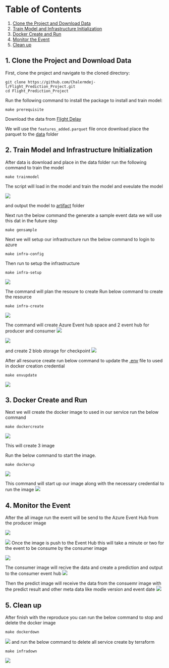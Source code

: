 
# Table of Contents

1. [Clone the Project and Download Data](#1-clone-the-project-and-download-data)
2. [Train Model and Infrastructure Initialization](#2-train-model-and-infrastructure-initialization)
3. [Docker Create and Run](#3-docker-create-and-run)
4. [Monitor the Event](#4-monitor-the-event)
5. [Clean up](#5-clean-up)

## 1. Clone the Project and Download Data

First, clone the project and navigate to the cloned directory:

```
git clone https://github.com/Chalermdej-l/Flight_Prediction_Project.git
cd Flight_Prediction_Project
```
Run the following command to install the package to install and train model:

```
make prerequisite
```

Download the data from [Flight Delay](https://www.kaggle.com/datasets/arvindnagaonkar/flight-delay)

We will use the `features_added.parquet` file once download place the parquet to the [data](/data) folder

## 2. Train Model and Infrastructure Initialization

After data is download and place in the data folder run the following command to train the model

```
make trainmodel
```
The script will load in the model and train the model and eveulate the model

![](/image/setup/1.png)

and output the model to [artifact](/artifact) folder

Next run the below command the generate a sample event data we will use this dat in the future step 

```
make gensample
```

Next we will setup our infrastructure run the below command to login to azure

```
make infra-config
```

Then run to setup the infrastructure
```
make infra-setup
```
![](/image/setup/2.png)

The command will plan the resoure to create
Run below command to create the resource

```
make infra-create
```
![](/image/setup/3.png)

The command will create Azure Event hub space and 2 event hub for producer and consumer
![](/image/setup/4.png)

![](/image/setup/5.png)

and create 2 blob storage for checkpoint
![](/image/setup/6.png)

After all resource create run below command to update the [.env](.env) file to used in docker creation credential
```
make envupdate
```
![](/image/setup/7.png)
## 3. Docker Create and Run

Next we will create the docker image to used in our service run the below command 

```
make dockercreate
```
![](/image/setup/8.png)

This will create 3 image

Run the below command to start the image.
```
make dockerup
```
![](/image/setup/9.png)

This command will start up our image along with the necessary credential to run the image
![](/image/setup/10.png)

## 4. Monitor the Event
After the all image run the event will be send to the Azure Event Hub from the producer image

![](/image/setup/11.png)

![](/image/setup/12.png)
Once the image is push to the Event Hub this will take a minute or two for the event to be consume by the consumer image

![](/image/setup/14.png)

The consumer image will recive the data and create a prediction and output to the consumer event hub
![](/image/setup/13.png)

Then the predict image will receive the data from the consuemr image with the predict result and other meta data like modle version and event date
![](/image/setup/15.png)

## 5. Clean up
After finish with the reproduce you can run the below command to stop and delete the docker image

```
make dockerdown
```
![](/image/setup/16.png)
and run the below command to delete all service create by terraform
```
make infradown
```
![](/image/setup/17.png)
